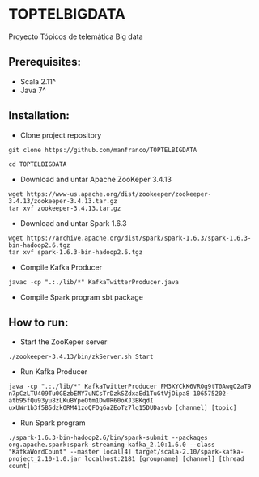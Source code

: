# TOPTELBIGDATA
Proyecto Tópicos de telemática Big data

## Prerequisites:
* Scala 2.11^
* Java 7^

## Installation:

* Clone project repository
```
git clone https://github.com/manfranco/TOPTELBIGDATA

cd TOPTELBIGDATA
```
* Download and untar Apache ZooKeper 3.4.13
```
wget https://www-us.apache.org/dist/zookeeper/zookeeper-3.4.13/zookeeper-3.4.13.tar.gz
tar xvf zookeeper-3.4.13.tar.gz
```
* Download and untar Spark 1.6.3
```
wget https://archive.apache.org/dist/spark/spark-1.6.3/spark-1.6.3-bin-hadoop2.6.tgz
tar xvf spark-1.6.3-bin-hadoop2.6.tgz
```
* Compile Kafka Producer
```
javac -cp ".:./lib/*" KafkaTwitterProducer.java
```
* Compile Spark program
sbt package

## How to run:


* Start the ZooKeper server

```
./zookeeper-3.4.13/bin/zkServer.sh Start
```

* Run Kafka Producer

```
java -cp ".:./lib/*" KafkaTwitterProducer FM3XYCkK6VROg9tT0AwgO2aT9 n7pCzLTU409Tu0GEzbEMY7uNCsTrDzkSZdxaEd1TuGtVjOipa8 106575202-atb95fQu93yu8zLKuBYpeOtm1DwUR60oXJ3BKqdI uxUWr1b3f5B5dzkORM41zoQFOg6aZEoTz7lq15DUDasvb [channel] [topic]
```

* Run Spark program

```
./spark-1.6.3-bin-hadoop2.6/bin/spark-submit --packages org.apache.spark:spark-streaming-kafka_2.10:1.6.0 --class "KafkaWordCount" --master local[4] target/scala-2.10/spark-kafka-project_2.10-1.0.jar localhost:2181 [groupname] [channel] [thread count]
```
